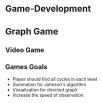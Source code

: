 # Game-Development

# Graph Game 

## Video Game 


## Games Goals 

- Player should find all cycles in each level
- Summation for Johnson's algorithm 
- Visualization for directed graph 
- Increase the speed of observation



